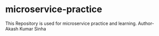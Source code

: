 # microservice-practice
This Repository is used for microservice practice and learning.
Author- Akash Kumar Sinha
